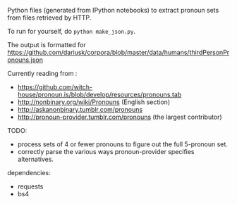 Python files (generated from IPython notebooks) to extract pronoun sets from files retrieved by HTTP.

To run for yourself, do `python make_json.py`.

The output is formatted for https://github.com/dariusk/corpora/blob/master/data/humans/thirdPersonPronouns.json

Currently reading from :

* https://github.com/witch-house/pronoun.is/blob/develop/resources/pronouns.tab
* http://nonbinary.org/wiki/Pronouns (English section)
* http://askanonbinary.tumblr.com/pronouns
* http://pronoun-provider.tumblr.com/pronouns (the largest contributor)

TODO:

* process sets of 4 or fewer pronouns to figure out the full 5-pronoun set.
* correctly parse the various ways pronoun-provider specifies alternatives.

dependencies:
* requests
* bs4
